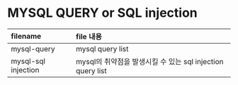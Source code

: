 # MYSQL QUERY or SQL injection

|filename|file 내용|
|:---|:---|
|mysql-query|mysql query list|
|mysql-sql injection |mysql의 취약점을 발생시킬 수 있는 sql injection query list|